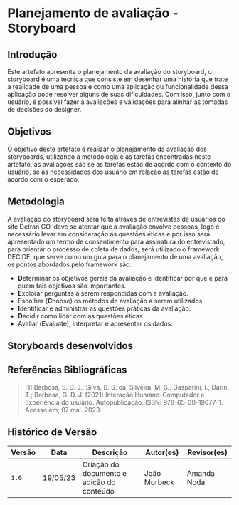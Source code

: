 # Planejamento de avaliação - Storyboard

## Introdução

Este artefato apresenta o planejamento da avaliação do storyboard, o storyboard é uma técnica que consiste em desenhar uma história que trate a realidade de uma pessoa e como uma aplicação ou funcionalidade dessa aplicação pode resolver alguns de suas dificuldades. Com isso, junto com o usuário, é possível fazer a avaliações e validações para alinhar as tomadas de decisões do designer.

## Objetivos

O objetivo deste artefato é realizar o planejamento da avaliação dos storyboards, utilizando a metodologia e as tarefas encontradas neste artefato, as avaliações são se as tarefas estão de acordo com o contexto do usuário, se as necessidades dos usuário em relação às tarefas estão de acordo com o esperado.

## Metodologia

A avaliação do storyboard será feita através de entrevistas de usuários do site Detran GO, deve se atentar que a avaliação envolve pessoas, logo é necessário levar em consideração as questões éticas e por isso será apresentado um termo de consentimento para assinatura do entrevistado, para orientar o processo de coleta de dados, será utilizado o framework DECIDE, que serve como um guia para o planejamento de uma avaliação, os pontos abordados pelo framework são:

- **D**eterminar os objetivos gerais da avaliação e identificar por que e para quem tais objetivos são importantes.
- **E**xplorar perguntas a serem respondidas com a avaliação.
- Escolher (**C**hoose) os métodos de avaliação a serem utilizados.
- **I**dentificar e administrar as questões práticas da avaliação.
- **D**ecidir como lidar com as questões éticas.
- Avaliar (**E**valuate), interpretar e apresentar os dados.

## Storyboards desenvolvidos

## Referências Bibliográficas

> [1] Barbosa, S. D. J.; Silva, B. S. da; Silveira, M. S.; Gasparini, I.; Darin, T.; Barbosa, G. D. J. (2021) Interação Humano-Computador e Experiência do usuário. Autopublicação. ISBN: 978-65-00-19677-1. Acesso em; 07 mai. 2023.

## Histórico de Versão

|  Versão  |   Data   |                      Descrição                      |    Autor(es)   |  Revisor(es)  |
| -------- | -------- | --------------------------------------------------- | -------------- | ------------- |
|  `1.0`   | 19/05/23 | Criação do documento e adição do conteúdo           |  João Morbeck  |  Amanda Noda  |
